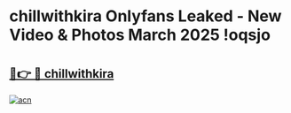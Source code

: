 # chillwithkira Onlyfans Leaked - New Video & Photos March 2025 !oqsjo

# <h2><a href="https://4483ve.iuczelnia.edu.pl?title=chillwithkira&ref=oqsjo">🔗👉 🔴 chillwithkira</a></h2>

[![acn](https://github.com/user-attachments/assets/0f9c940e-d8b0-45ae-aac7-cd30a18b3e1c)](https://4483ve.iuczelnia.edu.pl?title=chillwithkira&ref=oqsjo)

